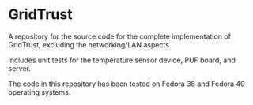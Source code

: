# GridTrust

A repository for the source code for the complete implementation of GridTrust, excluding the networking/LAN aspects.

Includes unit tests for the temperature sensor device, PUF board, and server. 

The code in this repository has been tested on Fedora 38 and Fedora 40 operating systems. 
